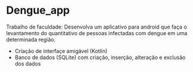 # Dengue_app
 Trabalho de faculdade: Desenvolva um aplicativo para android que faça o levantamento do quantitativo de pessoas infectadas com dengue em uma determinada região.
 - Criação de interfaçe amigável (Kotlin)
 - Banco de dados (SQLite) com criação, inserção, alteração e exclusão dos dados
